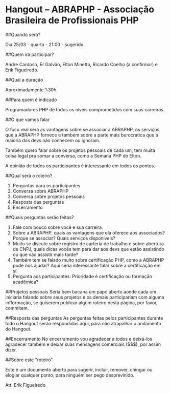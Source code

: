 # Hangout – ABRAPHP - Associação Brasileira de Profissionais PHP

##Quando será?

Dia 25/03 - quarta - 21:00 - sugerido

##Quem irá participar?

Andre Cardoso, Er Galvão, Elton Minetto, Ricardo Coelho (a confirmar) e Erik Figueiredo.

##Qual a duração

Aproximadamente 1:30h.

##Para quem é indicado

Programadores PHP de todos os níveis comprometidos com suas carreiras.

##O que vamos falar

O foco real será as vantagens sobre se associar a ABRAPHP, os serviços que a ABRAPHP fornece e também sobre a parte mais burocratica que a maioria dos devs não conhecem ou ignoram.

Também quero falar sobre os projetos pessoais de cada um, tem muita coisa legal pra somar a conversa, como a Semana PHP do Elton.

A opinião de todos os participantes é interessante em todos os pontos.

##Qual será o roteiro?

1. Perguntas para os participantes
2. Conversa sobre ABRAPHP
3. Conversa sobre projetos pessoais
4. Resposta das perguntas
5. Encerramento

##Quais perguntas serão feitas?

1. Fale com pouco sobre você e sua carreira.
2. Sobre a ABRAPHP, quais as vantagens que ela oferece aos associados? Porque se associar? Quais serviços disponíveis?
3. Muito se discute sobre registro de carteria de trabalho e sobre abertura de CNPJ, quais dicas vocês tem para dar aos devs que estão assistindo ou que vão assistir mais tarde?
4. Também tem se falado muito sobre certificação PHP, como a ABRAPHP pode nos ajudar? Aqui seria interessante falar sobre a certificação em sí.
5. Pergunta  aos participantes: Prioridade é certificação ou formação acadêmica?


##Projetos pessoais
Seria bem bacana um papo aberto aonde cada um iniciaria falando sobre seus projetos e os demais participariam com alguma infformação, se quiserem publicar algum roteiro nesta página, por favor, commitem.

##Resposta das perguntas
As perguntas feitas pelos participantes durante todo o Hangout serão respondidas aqui, para não atrapalhar o andamento do Hangout.

##Encerramento
No encerramento vou agradecer a todos e deixá-los agradecer também e deixar suas mensagens comerciais ($$$), por assim dizer.

##Sobre este "roteiro"

Este é um documento aberto para sugerir, incluir, remover, chingar ou elogiar qualquer ponto, para ninguém ser pego desprevinido.

Att. Erik Figueiredo
